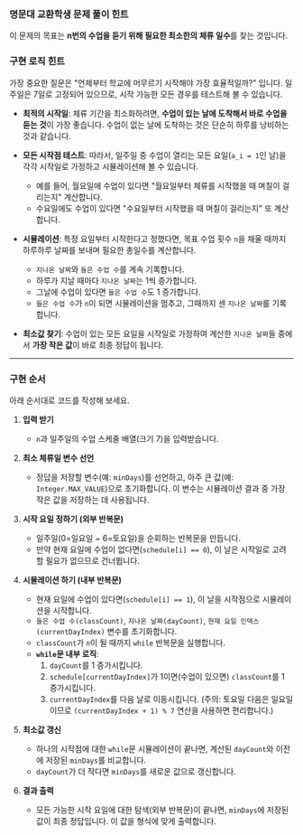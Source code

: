 ### **명문대 교환학생 문제 풀이 힌트**

이 문제의 목표는 **n번의 수업을 듣기 위해 필요한 최소한의 체류 일수**를 찾는 것입니다.



### **구현 로직 힌트**

가장 중요한 질문은 "언제부터 학교에 머무르기 시작해야 가장 효율적일까?" 입니다. 일주일은 7일로 고정되어 있으므로, 시작 가능한 모든 경우를 테스트해 볼 수 있습니다.

  * **최적의 시작일**: 체류 기간을 최소화하려면, **수업이 있는 날에 도착해서 바로 수업을 듣는 것**이 가장 좋습니다. 수업이 없는 날에 도착하는 것은 단순히 하루를 낭비하는 것과 같습니다.

  * **모든 시작점 테스트**: 따라서, 일주일 중 수업이 열리는 모든 요일(`a_i = 1`인 날)을 각각 시작일로 가정하고 시뮬레이션해 볼 수 있습니다.

      * 예를 들어, 월요일에 수업이 있다면 "월요일부터 체류를 시작했을 때 며칠이 걸리는지" 계산합니다.
      * 수요일에도 수업이 있다면 "수요일부터 시작했을 때 며칠이 걸리는지" 또 계산합니다.

  * **시뮬레이션**: 특정 요일부터 시작한다고 정했다면, 목표 수업 횟수 `n`을 채울 때까지 하루하루 날짜를 보내며 필요한 총일수를 계산합니다.

      * `지나온 날짜`와 `들은 수업 수`를 계속 기록합니다.
      * 하루가 지날 때마다 `지나온 날짜`는 1씩 증가합니다.
      * 그날에 수업이 있다면 `들은 수업 수`도 1 증가합니다.
      * `들은 수업 수`가 `n`이 되면 시뮬레이션을 멈추고, 그때까지 센 `지나온 날짜`를 기록합니다.

  * **최소값 찾기**: 수업이 있는 모든 요일을 시작일로 가정하여 계산한 `지나온 날짜`들 중에서 **가장 작은 값**이 바로 최종 정답이 됩니다.



-----

### **구현 순서**

아래 순서대로 코드를 작성해 보세요.

1.  **입력 받기**

      * `n`과 일주일의 수업 스케줄 배열(크기 7)을 입력받습니다.

2.  **최소 체류일 변수 선언**

      * 정답을 저장할 변수(예: `minDays`)를 선언하고, 아주 큰 값(예: `Integer.MAX_VALUE`)으로 초기화합니다. 이 변수는 시뮬레이션 결과 중 가장 작은 값을 저장하는 데 사용됩니다.

3.  **시작 요일 정하기 (외부 반복문)**

      * 일주일(0=일요일 \~ 6=토요일)을 순회하는 반복문을 만듭니다.
      * 만약 현재 요일에 수업이 없다면(`schedule[i] == 0`), 이 날은 시작일로 고려할 필요가 없으므로 건너뜁니다.

4.  **시뮬레이션 하기 (내부 반복문)**

      * 현재 요일에 수업이 있다면(`schedule[i] == 1`), 이 날을 시작점으로 시뮬레이션을 시작합니다.
      * `들은 수업 수(classCount)`, `지나온 날짜(dayCount)`, `현재 요일 인덱스(currentDayIndex)` 변수를 초기화합니다.
      * `classCount`가 `n`이 될 때까지 `while` 반복문을 실행합니다.
      * **`while`문 내부 로직**:
        1.  `dayCount`를 1 증가시킵니다.
        2.  `schedule[currentDayIndex]`가 1이면(수업이 있으면) `classCount`를 1 증가시킵니다.
        3.  `currentDayIndex`를 다음 날로 이동시킵니다. (주의: 토요일 다음은 일요일이므로 `(currentDayIndex + 1) % 7` 연산을 사용하면 편리합니다.)

5.  **최소값 갱신**

      * 하나의 시작점에 대한 `while`문 시뮬레이션이 끝나면, 계산된 `dayCount`와 이전에 저장된 `minDays`를 비교합니다.
      * `dayCount`가 더 작다면 `minDays`를 새로운 값으로 갱신합니다.

6.  **결과 출력**

      * 모든 가능한 시작 요일에 대한 탐색(외부 반복문)이 끝나면, `minDays`에 저장된 값이 최종 정답입니다. 이 값을 형식에 맞게 출력합니다.